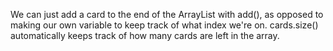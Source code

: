 We can just add a card to the end of the ArrayList with add(), as opposed to making our own variable to keep track of what index we're on.
cards.size() automatically keeps track of how many cards are left in the array. 